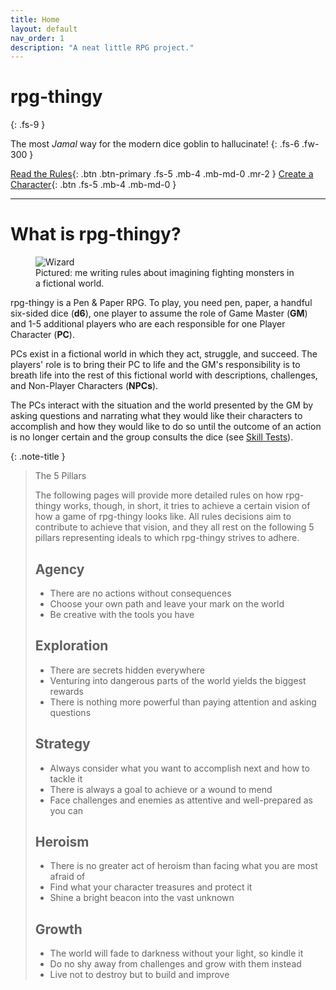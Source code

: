 ```yaml
---
title: Home
layout: default
nav_order: 1
description: "A neat little RPG project."
---
```


# rpg-thingy
{: .fs-9 }

The most _Jamal_ way for the modern dice goblin to hallucinate!
{: .fs-6 .fw-300 }

[Read the Rules](character){: .btn .btn-primary .fs-5 .mb-4 .mb-md-0 .mr-2 }
[Create a Character](404){: .btn .fs-5 .mb-4 .mb-md-0 }

---

# What is rpg-thingy?

<figure>
  <img src="https://i.pinimg.com/originals/b9/9f/7f/b99f7f7dd09e7d34ff50f38dbd5c8501.jpg" alt="Wizard">
  <figcaption>Pictured: me writing rules about imagining fighting monsters in a fictional world.</figcaption>
</figure>

rpg-thingy is a Pen & Paper RPG. To play, you need pen, paper, a handful six-sided dice (**d6**), one player to assume the role of Game Master (**GM**) and 1-5 additional players who are each responsible for one Player Character (**PC**).

PCs exist in a fictional world in which they act, struggle, and succeed. The players' role is to bring their PC to life and the GM's responsibility is to breath life into the rest of this fictional world with descriptions, challenges, and Non-Player Characters (**NPCs**).

The PCs interact with the situation and the world presented by the GM by asking questions and narrating what they would like their characters to accomplish and how they would like to do so until the outcome of an action is no longer certain and the group consults the dice (see [Skill Tests](playing-the-game/skill-tests)).

{: .note-title }
> The 5 Pillars
>
> The following pages will provide more detailed rules on how rpg-thingy works, though, in short, it tries to achieve a certain vision of how a game of rpg-thingy looks like. All rules decisions aim to contribute to achieve that vision, and they all rest on the following 5 pillars representing ideals to which rpg-thingy strives to adhere.
>
> ## Agency
> 
> - There are no actions without consequences
> - Choose your own path and leave your mark on the world
> - Be creative with the tools you have
>
> ## Exploration
>
> - There are secrets hidden everywhere
> - Venturing into dangerous parts of the world yields the biggest rewards
> - There is nothing more powerful than paying attention and asking questions
>
> ## Strategy
>
> - Always consider what you want to accomplish next and how to tackle it
> - There is always a goal to achieve or a wound to mend
> - Face challenges and enemies as attentive and well-prepared as you can
>
> ## Heroism
>
> - There is no greater act of heroism than facing what you are most afraid of
> - Find what your character treasures and protect it
> - Shine a bright beacon into the vast unknown
>
> ## Growth
>
> - The world will fade to darkness without your light, so kindle it
> - Do no shy away from challenges and grow with them instead
> - Live not to destroy but to build and improve
